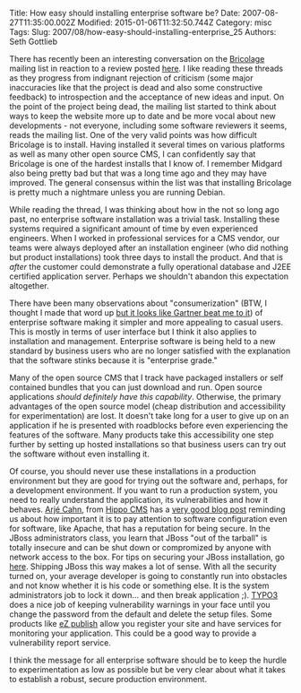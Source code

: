 Title: How easy should installing enterprise software be?
Date: 2007-08-27T11:35:00.002Z
Modified: 2015-01-06T11:32:50.744Z
Category: misc
Tags: 
Slug: 2007/08/how-easy-should-installing-enterprise_25
Authors: Seth Gottlieb

There has recently been an interesting conversation on the [Bricolage](http://www.bricolage.cc/) mailing list in reaction to a review posted [here](http://www.nautis.com/2007/08/17/cms-review-bricolage/).  I like reading these threads as they progress from indignant rejection of criticism (some major inaccuracies like that the project is dead and also some constructive feedback) to introspection and the acceptance of new ideas and input.  On the point of the project being dead, the mailing list started to think about ways to keep the website more up to date and be more vocal about new developments - not everyone, including some software reviewers it seems, reads the mailing list.  One of the very valid points was how difficult Bricolage is to install.  Having installed it several times on various platforms as well as many other open source CMS, I can confidently say that Bricolage is one of the hardest installs that I know of.  I remember Midgard also being pretty bad but that was a long time ago and they may have improved.  The general consensus within the list was that installing Bricolage is pretty much a nightmare unless you are running Debian.  
  
While reading the thread, I was thinking about how in the not so long ago past, no enterprise software installation was a trivial task.  Installing these systems required a significant amount of time by even experienced engineers.  When I worked in professional services for a CMS vendor, our teams were always deployed after an installation engineer (who did nothing but product installations) took three days to install the product.  And that is _after_ the customer could demonstrate a fully operational database and J2EE certified application server.  Perhaps we shouldn't abandon this expectation altogether.  
  
There have been many observations about  "consumerization" (BTW, I thought I made that word up [but it looks like Gartner beat me to it](http://www.gartner.com/press_releases/asset_138285_11.html)) of enterprise software making it simpler and more appealing to casual users.  This is mostly in terms of user interface but I think it also applies to installation and management.  Enterprise software is being held to a new standard by business users who are no longer satisfied with the explanation that the software stinks because it is "enterprise grade."  
  
Many of the open source CMS that I track have packaged installers or self contained bundles that you can just download and run.  Open source applications _should definitely have this capability_.  Otherwise, the primary advantages of the open source model (cheap distribution and accessibility for experimentation) are lost.  It doesn't take long for a user to give up on an application if he is presented with roadblocks before even experiencing the features of the software.  Many products take this accessibility one step further by setting up hosted installations so that business users can try out the software without even installing it.  
  
Of course, you should never use these installations in a production environment but they are good for trying out the software and, perhaps, for a development environment.  If you want to run a production system, you need to really understand the application, its vulnerabilities and how it behaves.  [Arjé Cahn](http://blogs.hippo.nl/arje/), from [Hippo CMS](http://www.hippocms.org/) has a [very good blog post](http://blogs.hippo.nl/arje/2007/07/apache_most_actively_abused_fo.html) reminding us about how important it is to pay attention to software configuration even for software, like Apache, that has a reputation for being secure.  In the JBoss administrators class, you learn that JBoss "out of the tarball" is totally insecure and can be shut down or compromized by anyone with network access to the box.  For tips on securing your JBoss installation, go [here](http://wiki.jboss.org/wiki/Wiki.jsp?page=SecureJBoss).  Shipping JBoss this way makes a lot of sense.  With all the security turned on, your average developer is going to constantly run into obstacles and not know whether it is his code or something else.  It is the system administrators job to lock it down... and then break application ;).  [TYPO3](http://typo3.org/) does a nice job of keeping vulnerability warnings in your face until you change the password from the default and delete the setup files.  Some products like [eZ publish](http://ez.no/) allow you register your site and have services for monitoring your application.  This could be a good way to provide a vulnerability report service.  
  
I think the message for all enterprise software should be to keep the hurdle to experimentation as low as possible but be very clear about what it takes to establish a robust, secure production environment.
